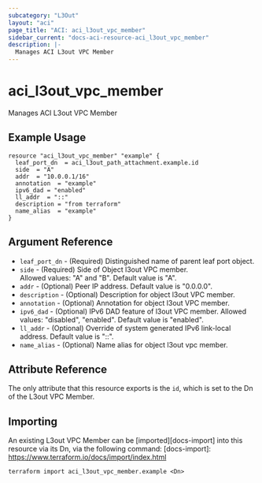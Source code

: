 ```yaml
---
subcategory: "L3Out"
layout: "aci"
page_title: "ACI: aci_l3out_vpc_member"
sidebar_current: "docs-aci-resource-aci_l3out_vpc_member"
description: |-
  Manages ACI L3out VPC Member
---
```


# aci_l3out_vpc_member

Manages ACI L3out VPC Member

## Example Usage

```hcl
resource "aci_l3out_vpc_member" "example" {
  leaf_port_dn  = aci_l3out_path_attachment.example.id
  side  = "A"
  addr  = "10.0.0.1/16"
  annotation  = "example"
  ipv6_dad = "enabled"
  ll_addr  = "::"
  description = "from terraform"
  name_alias  = "example"
}
```

## Argument Reference

- `leaf_port_dn` - (Required) Distinguished name of parent leaf port object.
- `side` - (Required) Side of Object l3out VPC member.  
Allowed values: "A" and "B". Default value is "A".
- `addr` - (Optional) Peer IP address. Default value is "0.0.0.0".
- `description` - (Optional) Description for object l3out VPC member.
- `annotation` - (Optional) Annotation for object l3out VPC member.
- `ipv6_dad` - (Optional) IPv6 DAD feature of l3out VPC member.
  Allowed values: "disabled", "enabled". Default value is "enabled".
- `ll_addr` - (Optional) Override of system generated IPv6 link-local address. Default value is "::".
- `name_alias` - (Optional) Name alias for object l3out vpc member.

## Attribute Reference

The only attribute that this resource exports is the `id`, which is set to the Dn of the L3out VPC Member.

## Importing

An existing L3out VPC Member can be [imported][docs-import] into this resource via its Dn, via the following command:
[docs-import]: https://www.terraform.io/docs/import/index.html

```
terraform import aci_l3out_vpc_member.example <Dn>
```
